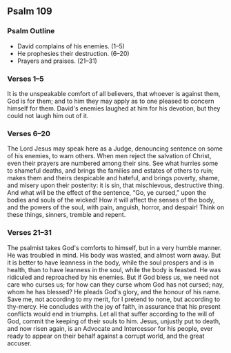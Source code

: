 ## Psalm 109

### Psalm Outline

- David complains of his enemies. (1–5)
- He prophesies their destruction. (6–20)
- Prayers and praises. (21–31)

### Verses 1–5

It is the unspeakable comfort of all believers, that whoever is against them, God is for them; and to him they may apply as to one pleased to concern himself for them. David's enemies laughed at him for his devotion, but they could not laugh him out of it.

### Verses 6–20

The Lord Jesus may speak here as a Judge, denouncing sentence on some of his enemies, to warn others. When men reject the salvation of Christ, even their prayers are numbered among their sins. See what hurries some to shameful deaths, and brings the families and estates of others to ruin; makes them and theirs despicable and hateful, and brings poverty, shame, and misery upon their posterity: it is sin, that mischievous, destructive thing. And what will be the effect of the sentence, “Go, ye cursed,” upon the bodies and souls of the wicked! How it will affect the senses of the body, and the powers of the soul, with pain, anguish, horror, and despair! Think on these things, sinners, tremble and repent.

### Verses 21–31

The psalmist takes God's comforts to himself, but in a very humble manner. He was troubled in mind. His body was wasted, and almost worn away. But it is better to have leanness in the body, while the soul prospers and is in health, than to have leanness in the soul, while the body is feasted. He was ridiculed and reproached by his enemies. But if God bless us, we need not care who curses us; for how can they curse whom God has not cursed; nay, whom he has blessed? He pleads God's glory, and the honour of his name. Save me, not according to my merit, for I pretend to none, but according to thy-mercy. He concludes with the joy of faith, in assurance that his present conflicts would end in triumphs. Let all that suffer according to the will of God, commit the keeping of their souls to him. Jesus, unjustly put to death, and now risen again, is an Advocate and Intercessor for his people, ever ready to appear on their behalf against a corrupt world, and the great accuser.

